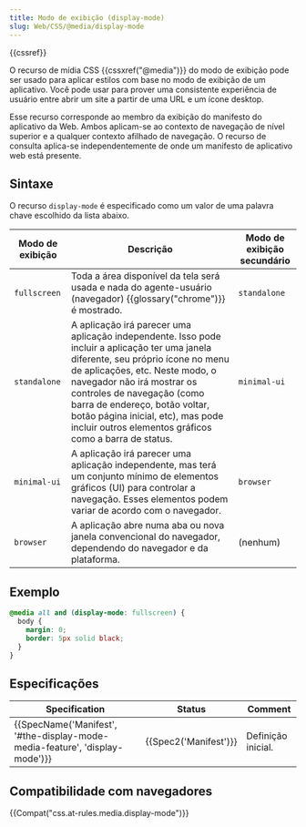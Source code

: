 ```yaml
---
title: Modo de exibição (display-mode)
slug: Web/CSS/@media/display-mode
---
```


{{cssref}}

O recurso de mídia CSS {{cssxref("@media")}} do modo de exibição pode ser usado para aplicar estilos com base no modo de exibição de um aplicativo. Você pode usar para prover uma consistente experiência de usuário entre abrir um site a partir de uma URL e um ícone desktop.

Esse recurso corresponde ao membro da exibição do manifesto do aplicativo da Web. Ambos aplicam-se ao contexto de navegação de nível superior e a qualquer contexto afilhado de navegação. O recurso de consulta aplica-se independentemente de onde um manifesto de aplicativo web está presente.

## Sintaxe

O recurso `display-mode` é especificado como um valor de uma palavra chave escolhido da lista abaixo.

| Modo de exibição | Descrição                                                                                                                                                                                                                                                                                                                                                         | Modo de exibição secundário |
| ---------------- | ----------------------------------------------------------------------------------------------------------------------------------------------------------------------------------------------------------------------------------------------------------------------------------------------------------------------------------------------------------------- | --------------------------- |
| `fullscreen`     | Toda a área disponível da tela será usada e nada do agente-usuário (navegador) {{glossary("chrome")}} é mostrado.                                                                                                                                                                                                                                                 | `standalone`                |
| `standalone`     | A aplicação irá parecer uma aplicação independente. Isso pode incluir a aplicação ter uma janela diferente, seu próprio ícone no menu de aplicações, etc. Neste modo, o navegador não irá mostrar os controles de navegação (como barra de endereço, botão voltar, botão página inicial, etc), mas pode incluir outros elementos gráficos como a barra de status. | `minimal-ui`                |
| `minimal-ui`     | A aplicação irá parecer uma aplicação independente, mas terá um conjunto mínimo de elementos gráficos (UI) para controlar a navegação. Esses elementos podem variar de acordo com o navegador.                                                                                                                                                                    | `browser`                   |
| `browser`        | A aplicação abre numa aba ou nova janela convencional do navegador, dependendo do navegador e da plataforma.                                                                                                                                                                                                                                                      | (nenhum)                    |

## Exemplo

```css
@media all and (display-mode: fullscreen) {
  body {
    margin: 0;
    border: 5px solid black;
  }
}
```

## Especificações

| Specification                                                               | Status                | Comment            |
| --------------------------------------------------------------------------- | --------------------- | ------------------ |
| {{SpecName('Manifest', '#the-display-mode-media-feature', 'display-mode')}} | {{Spec2('Manifest')}} | Definição inicial. |

## Compatibilidade com navegadores

{{Compat("css.at-rules.media.display-mode")}}
